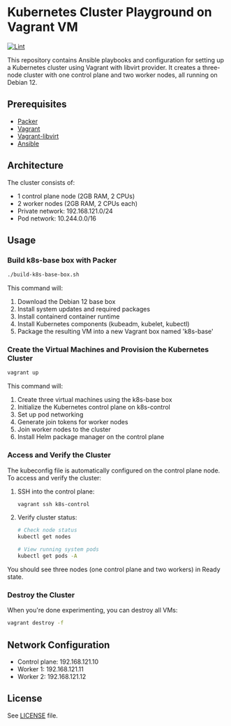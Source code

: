 # Kubernetes Cluster Playground on Vagrant VM

[![Lint](https://github.com/HackingGate/kubernetes-vagrant-playground/actions/workflows/lint.yml/badge.svg)](https://github.com/HackingGate/kubernetes-vagrant-playground/actions/workflows/lint.yml)

This repository contains Ansible playbooks and configuration for setting up a Kubernetes cluster using Vagrant with libvirt provider. It creates a three-node cluster with one control plane and two worker nodes, all running on Debian 12.

## Prerequisites

- [Packer](https://developer.hashicorp.com/packer/tutorials/docker-get-started/get-started-install-cli)
- [Vagrant](https://developer.hashicorp.com/vagrant/install)
- [Vagrant-libvirt](https://vagrant-libvirt.github.io/vagrant-libvirt/)
- [Ansible](https://docs.ansible.com/ansible/latest/installation_guide/)

## Architecture

The cluster consists of:
- 1 control plane node (2GB RAM, 2 CPUs)
- 2 worker nodes (2GB RAM, 2 CPUs each)
- Private network: 192.168.121.0/24
- Pod network: 10.244.0.0/16

## Usage

### Build k8s-base box with Packer

```bash
./build-k8s-base-box.sh
```

This command will:
1. Download the Debian 12 base box
2. Install system updates and required packages
3. Install containerd container runtime
4. Install Kubernetes components (kubeadm, kubelet, kubectl)
5. Package the resulting VM into a new Vagrant box named 'k8s-base'

### Create the Virtual Machines and Provision the Kubernetes Cluster

```bash
vagrant up
```

This command will:
1. Create three virtual machines using the k8s-base box
2. Initialize the Kubernetes control plane on k8s-control
3. Set up pod networking
4. Generate join tokens for worker nodes
5. Join worker nodes to the cluster
6. Install Helm package manager on the control plane

### Access and Verify the Cluster

The kubeconfig file is automatically configured on the control plane node. To access and verify the cluster:

1. SSH into the control plane:
   ```bash
   vagrant ssh k8s-control
   ```

2. Verify cluster status:
   ```bash
   # Check node status
   kubectl get nodes
   
   # View running system pods
   kubectl get pods -A
   ```

You should see three nodes (one control plane and two workers) in Ready state.

### Destroy the Cluster

When you're done experimenting, you can destroy all VMs:

```bash
vagrant destroy -f
```

## Network Configuration

- Control plane: 192.168.121.10
- Worker 1: 192.168.121.11
- Worker 2: 192.168.121.12

## License

See [LICENSE](LICENSE) file.
